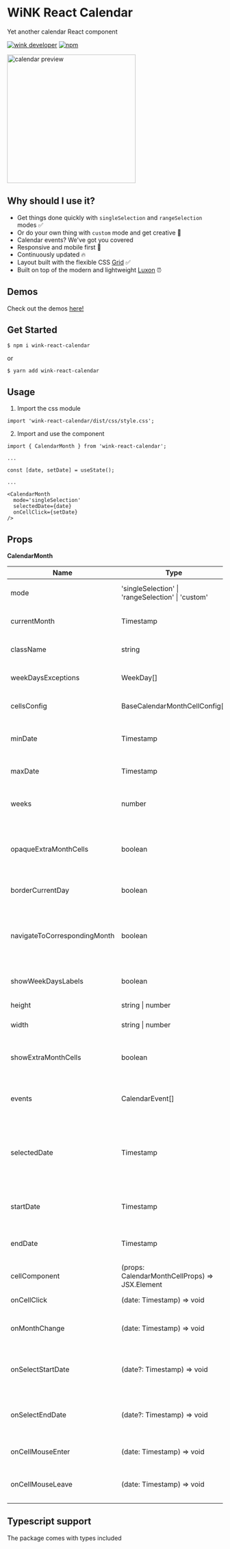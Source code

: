 # WiNK React Calendar

Yet another calendar React component

[![wink developer](https://badgen.net/badge/WiNK/Developer/ff5a3a)](https://wink.by)
[![npm](https://img.shields.io/npm/v/wink-react-calendar)](https://www.npmjs.com/package/wink-react-calendar)

[<img alt="calendar preview" src="https://winkgroup.github.io/wink-react-calendar/calendar_month_preview.png" height="300px"/>](https://winkgroup.github.io/wink-react-calendar/)

## Why should I use it?

- Get things done quickly with `singleSelection` and `rangeSelection` modes ✅
- Or do your own thing with `custom` mode and get creative 🎨
- Calendar events? We've got you covered 
- Responsive and mobile first 📱
- Continuously updated 🔥
- Layout built with the flexible CSS [Grid](https://developer.mozilla.org/en-US/docs/Web/CSS/CSS_Grid_Layout) ✅
- Built on top of the modern and lightweight [Luxon](https://moment.github.io/luxon/#/) ⏰

## Demos

Check out the demos [here!](https://winkgroup.github.io/wink-react-calendar/)

## Get Started

```
$ npm i wink-react-calendar
```
or
```
$ yarn add wink-react-calendar
```

## Usage

1. Import the css module
```
import 'wink-react-calendar/dist/css/style.css';
```

2. Import and use the component
```
import { CalendarMonth } from 'wink-react-calendar';

...

const [date, setDate] = useState();

...

<CalendarMonth
  mode='singleSelection'
  selectedDate={date}
  onCellClick={setDate}
/>
```
## Props

<b>CalendarMonth</b>

| Name | Type | Default | Description
| --- | --- | --- | --- |
| mode | 'singleSelection' \| 'rangeSelection' \| 'custom' | undefined | Define the mode of the calendar
| currentMonth | Timestamp | Current month | Current month visualized on the calendar |
| className | string | undefined | Custom class for the outer container |
| weekDaysExceptions | WeekDay[] | [] | Weekdays to exclude from being rendered |
| cellsConfig | BaseCalendarMonthCellConfig[] | [] | Custom config for any cell based on date |
| minDate | Timestamp | undefined | Disable any cell which date is before this param |
| maxDate | Timestamp | undefined | Disable any cell which date is after this param |
| weeks | number | 6 | Number of weeks to be rendered at the same time |
| opaqueExtraMonthCells | boolean | true | Render cells which date doesn't belong to current month with a opaque style |
| borderCurrentDay | boolean | true | Render current day with a bordered style |
| navigateToCorrespondingMonth | boolean | true | Navigate to the corresponding month of a cell which date doesn't belong to current month | 
| showWeekDaysLabels | boolean | true | Show weekdays labels on top |
| height | string \| number | '100%' | Height of the calendar |
| width | string \| number | '100%' | Width of the calendar |
| showExtraMonthCells | boolean | true | Render or not cells which date doesn't belong to current month |
| events | CalendarEvent[] | [] | Events to be shown inside of the calendar cells |
| selectedDate | Timestamp | undefined | (singleSelection mode only) The current selected day which by default is shown with an active style |
| startDate | Timestamp | undefined | (rangeSelection mode only) Starting date of the range |
| endDate | Timestamp | undefined | (rangeSelection mode only) Ending date of the range |
| cellComponent | (props: CalendarMonthCellProps) => JSX.Element | CalendarMonthCell | Component for the cell of a day |
| onCellClick | (date: Timestamp) => void | undefined | Triggered when a cell is clicked |
| onMonthChange | (date: Timestamp) => void | undefined | Triggered when the current month is changed |
| onSelectStartDate | (date?: Timestamp) => void | undefined | (rangeSelection mode only) Triggered when first date is selected |
| onSelectEndDate | (date?: Timestamp) => void | undefined | (rangeSelection mode only) Triggered when second date is selected |
| onCellMouseEnter | (date: Timestamp) => void | undefined | Triggered when a cell is no longer hovered |
| onCellMouseLeave | (date: Timestamp) => void | undefined | Triggered when the current month is changed |

## Typescript support

The package comes with types included

